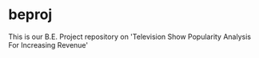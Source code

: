 # beproj
This is our B.E. Project repository on 'Television Show Popularity Analysis For Increasing Revenue'
